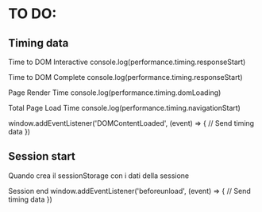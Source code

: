 # TO DO:

## Timing data
Time to DOM Interactive
console.log(performance.timing.responseStart)

Time to DOM Complete
console.log(performance.timing.responseStart)

Page Render Time
console.log(performance.timing.domLoading)

Total Page Load Time
console.log(performance.timing.navigationStart)

window.addEventListener('DOMContentLoaded', (event) => {
  // Send timing data
})


## Session start
Quando crea il sessionStorage con i dati della sessione

Session end
window.addEventListener('beforeunload', (event) => {
  // Send timing data
})
